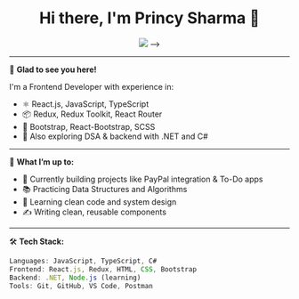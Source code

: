<h1 align="center">Hi there, I'm Princy Sharma 👋</h1>

<p align="center">
  <a href="https://www.linkedin.com/in/princy-sharma-850260194/" target="_blank"><img src="https://img.shields.io/badge/LinkedIn-blue?logo=linkedin" /></a> -->
 <!-- <a href="mailto:princyapcps@gmail.com.com"><img src="https://img.shields.io/badge/Gmail-red?logo=gmail" /></a>
<!-- <a href="https://your-portfolio-link.com"><img src="https://img.shields.io/badge/Portfolio-black?logo=githubpages" /></a> -->
</p>

---

🌟 **Glad to see you here!**

I'm a Frontend Developer with experience in:
- ⚛️ React.js, JavaScript, TypeScript
- 📦 Redux, Redux Toolkit, React Router
- 💅 Bootstrap, React-Bootstrap, SCSS
- 🧠 Also exploring DSA & backend with .NET and C#

---

📌 **What I’m up to:**

- 🔧 Currently building projects like PayPal integration & To-Do apps
- 📚 Practicing Data Structures and Algorithms
- 🧠 Learning clean code and system design
- ✍️ Writing clean, reusable components

---

🛠️ **Tech Stack:**

``` js
Languages: JavaScript, TypeScript, C#
Frontend: React.js, Redux, HTML, CSS, Bootstrap
Backend: .NET, Node.js (learning)
Tools: Git, GitHub, VS Code, Postman
